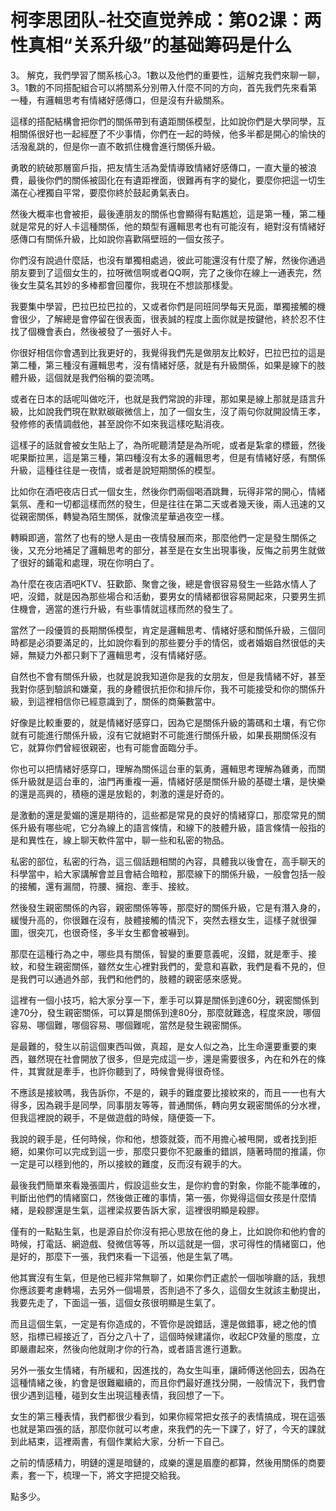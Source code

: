 # 柯李思团队-社交直觉养成：第02课：两性真相“关系升级”的基础筹码是什么

3。 解克，我們學習了關系核心3。1數以及他們的重要性，這解克我們來聊一聊，3。1數的不同搭配組合可以將關系分別帶入什麼不同的方向，首先我們先來看第一種，有邏輯思考有情緒好感傳口，但是沒有升級關系。

這樣的搭配結構會把你們的關係帶到有遺距關係模型，比如說你們是大學同學，互相關係很好也一起經歷了不少事情，你們在一起的時候，他多半都是開心的愉快的活潑亂跳的，但是你一直不敢抓住機會進行關係升級。

勇敢的統破那層窗戶指，把友情生活為愛情導致情緒好感傳口，一直大量的被浪費，最後你們的關係被固化在有遺距裡面，很難再有字的變化，要麼你把這一切生滿在心裡獨自平常，要麼你終於鼓起勇氣表白。

然後大概率也會被拒，最後連朋友的關係也會顯得有點尷尬，這是第一種，第二種就是常見的好人卡這種關係，他的類型有邏輯思考也有可能沒有，絕對沒有情緒好感傳口有關係升級，比如說你喜歡隔壁班的一個女孩子。

你們沒有說過什麼話，也沒有單獨相處過，彼此可能還沒有什麼了解，然後你通過朋友要到了這個女生的，拉呀微信啊或者QQ啊，完了之後你在線上一通表完，然後女生莫名其妙的多棒都會回覆你，我現在不想談那樣愛。

我要集中學習，巴拉巴拉巴拉的，又或者你們是同班同學每天見面，單獨接觸的機會很少，了解總是會停留在很表面，很表誠的程度上面你就是按鍵他，終於忍不住找了個機會表白，然後被發了一張好人卡。

你很好相信你會遇到比我更好的，我覺得我們先是做朋友比較好，巴拉巴拉的這是第二種，第三種沒有邏輯思考，沒有情緒好感，就是有升級關係，如果是線下的肢體升級，這個就是我們俗稱的耍流嗎。

或者在日本的話呢叫做吃汗，也就是我們常說的非理，那如果是線上那就是語言升級，比如說我們現在默默碳碳微信上，加了一個女生，沒了兩句你就開設情王孝，發修修的表情調戲他，甚至說你不如來我這樣吃點消夜。

這樣子的話就會被女生貼上了，為所呢聽清楚是為所呢，或者是紮拿的標籤，然後呢果斷拉黑，這是第三種，第四種沒有太多的邏輯思考，但是有情緒好感，有關係升級，這種往往是一夜情，或者是說短期關係的模型。

比如你在酒吧夜店日式一個女生，然後你們兩個喝酒跳舞，玩得非常的開心，情緒氣氛、產和一切都這樣而然的發生，但是往往在第二天或者幾天後，兩人迅速的又從親密關係，轉變為陌生關係，就像流星華過夜空一樣。

轉瞬即適，當然了也有的戀人是由一夜情發展而來，那麼他們一定是發生關係之後，又充分地補足了邏輯思考的部分，甚至是在女生出現事後，反悔之前男生就做了很好的鋪電和處理，現在你明白了。

為什麼在夜店酒吧KTV、狂歡節、聚會之後，總是會很容易發生一些路水情人了吧，沒錯，就是因為那些場合和活動，要男女的情緒都很容易開起來，只要男生抓住機會，適當的進行升級，有些事情就這樣而然的發生了。

當然了一段優質的長期關係模型，肯定是邏輯思考、情緒好感和關係升級，三個同時都是必須要滿足的，比如說你看到的那些要分手的情侶，或者婚姻自然很低的夫婦，無疑力外都只剩下了邏輯思考，沒有情緒好感。

自然也不會有關係升級，也就是說我知道你是我的女朋友，但是我情緒不好，甚至我對你感到驗誤和嫌棄，我的身體很抗拒你和排斥你，我不可能接受和你的關係升級，到這裡相信你已經意識到了，關係的商藥數當中。

好像是比較重要的，就是情緒好感穿口，因為它是關係升級的籌碼和土壤，有它你就有可能進行關係升級，沒有它就絕對不可能進行關係升級，如果長期關係沒有它，就算你們曾經很親密，也有可能會面臨分手。

你也可以把情緒好感穿口，理解為關係這台車的氣勇，邏輯思考理解為雞勇，而關係升級就是這台車的，油門再重複一遍，情緒好感是關係升級的基礎土壤，是快樂的還是高興的，積極的還是放鬆的，刺激的還是好奇的。

是激動的還是愛媚的還是期待的，這些都是常見的良好的情緒穿口，那麼常見的關係升級有哪些呢，它分為線上的語言條情，和線下的肢體升級，語言條情一般指的是和異性在，線上聊天軟件當中，聊一些和私密的物品。

私密的部位，私密的行為，這三個話題相關的內容，具體我以後會在，高手聊天的科學當中，給大家講解會並且會結合暗粒，那麼線下的關係升級，一般會包括一般的接觸，還有漏間，符腰、擁抱、牽手、接紋。

然後發生親密關係的內容，親密關係等等，那麼好的關係升級，它是有潛入身的，緩慢升高的，你很難在沒有，肢體接觸的情況下，突然去穩女生，這樣子就很彈圖，很突兀，也很奇怪，多半女生都會被嚇到。

那麼在這種行為之中，哪些具有關係，智變的重要意義呢，沒錯，就是牽手、接紋，和發生親密關係，雖然女生心裡對我們的，愛意和喜歡，我們是看不見的，但是我們可以通過外部，我們和他們的，肢體的親密感來感覺。

這裡有一個小技巧，給大家分享一下，牽手可以算是關係到達60分，親密關係到達70分，發生親密關係，可以算是關係到達80分，那麼就難逸，程度來說，哪個容易、哪個難，哪個容易、哪個難呢，當然是發生親密關係。

是最難的，發生以前這個東西叫做，真超，是女人似之為，比生命還要重要的東西，雖然現在社會開放了很多，但是完成這一步，還是需要很多，內在和外在的條件，其實就是牽手，也許你聽到了，時候會覺得很奇怪。

不應該是接紋嗎，我告訴你，不是的，親手的難度要比接紋來的，而且一一也有大得多，因為親手是同學，同事朋友等等，普通關係，轉向男女親密關係的分水裡，但我這裡說的親手，不是做遊戲的時候，隨便簽一下。

我說的親手是，任何時候，你和他，想簽就簽，而不用擔心被甩開，或者找到拒絕，如果你可以完成到這一步，那麼只要你不犯嚴重的錯誤，隨著時間的推議，你一定是可以穩到他的，所以接紋的難度，反而沒有親手的大。

最後我們簡單來看幾張圖片，假設這些女生，是你約會的對象，你能不能準確的，判斷出他們的情緒窗口，然後做正確的事情，第一張，你覺得這個女孩是什麼情緒，是殺膠還是生氣，這裡梁叔要告訴大家，這裡很明顯是殺膠。

僅有的一點點生氣，也是源自於你沒有把心思放在他的身上，比如說你和他約會的時候，打電話、網遊戲、發微信等等，所以這就是一個，求可得性的情緒窗口，他是好的，那麼下一張，我們來看一下這張，他是生氣了嗎。

他其實沒有生氣，但是他已經非常無聊了，如果你們正處於一個咖啡廳的話，我想你應該要考慮轉場，去另外一個場景，否則過不了多久，這個女生就該主動提出，我要先走了，下面這一張，這個女孩很明顯是生氣了。

而且這個生氣，一定是有你造成的，不管你是說錯話，還是做錯事，總之他的憤怒，指標已經接近了，百分之八十了，這個時候建議你，收起CP效量的態度，立即嚴肅起來，然後向他就剛才你的行為，或者語言進行道歉。

另外一張女生情緒，有所緩和，因進找的，為女生叫車，讓師傅送他回去，因為在這種情緒之後，約會是很難繼續的，而且你們最好進找分開，一般情況下，我們會很少遇到這種，碰到女生出現這種表情，我回想了一下。

女生的第三種表情，我們都很少看到，如果你經常把女孩子的表情搞成，現在這張也就是第四張的話，那麼你就可以考慮，來我們的先一下課了，好了，今天的課就到此結束，這裡兩書，有個作業給大家，分析一下自己。

之前的情感精力，明鏈的還是暗鏈的，成樂的還是眉塵的都算，然後用關係的商要素，套一下，梳理一下，將文字把提交給我。

點多少。